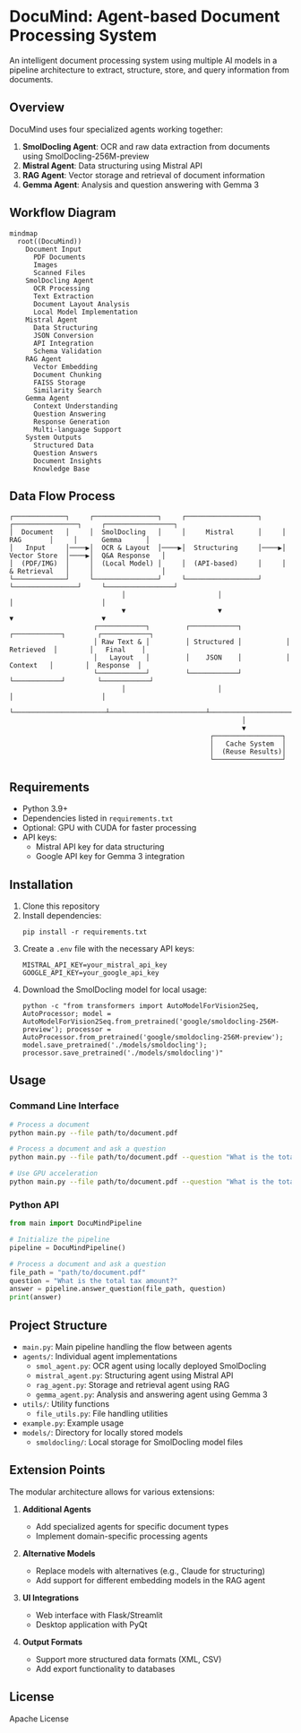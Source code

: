 # DocuMind: Agent-based Document Processing System

An intelligent document processing system using multiple AI models in a pipeline architecture to extract, structure, store, and query information from documents.

## Overview

DocuMind uses four specialized agents working together:

1. **SmolDocling Agent**: OCR and raw data extraction from documents using SmolDocling-256M-preview
2. **Mistral Agent**: Data structuring using Mistral API
3. **RAG Agent**: Vector storage and retrieval of document information
4. **Gemma Agent**: Analysis and question answering with Gemma 3

## Workflow Diagram

```mermaid
mindmap
  root((DocuMind))
    Document Input
      PDF Documents
      Images
      Scanned Files
    SmolDocling Agent
      OCR Processing
      Text Extraction
      Document Layout Analysis
      Local Model Implementation
    Mistral Agent
      Data Structuring
      JSON Conversion
      API Integration
      Schema Validation
    RAG Agent
      Vector Embedding
      Document Chunking
      FAISS Storage
      Similarity Search
    Gemma Agent
      Context Understanding
      Question Answering
      Response Generation
      Multi-language Support
    System Outputs
      Structured Data
      Question Answers
      Document Insights
      Knowledge Base
```

## Data Flow Process

```
┌─────────────┐     ┌────────────────┐     ┌──────────────────┐     ┌────────────────┐     ┌─────────────────┐
│  Document   │     │  SmolDocling   │     │     Mistral      │     │      RAG       │     │      Gemma      │
│   Input     │────▶│  OCR & Layout  │────▶│  Structuring     │────▶│  Vector Store  │────▶│  Q&A Response   │
│  (PDF/IMG)  │     │  (Local Model) │     │  (API-based)     │     │  & Retrieval   │     │                 │
└─────────────┘     └────────────────┘     └──────────────────┘     └────────────────┘     └─────────────────┘
                            │                       │                        │                      │
                            ▼                       ▼                        ▼                      ▼
                     ┌────────────┐         ┌────────────┐           ┌────────────┐        ┌────────────┐
                     │ Raw Text & │         │ Structured │           │ Retrieved  │        │   Final    │
                     │   Layout   │         │    JSON    │           │  Context   │        │  Response  │
                     └────────────┘         └────────────┘           └────────────┘        └────────────┘
                            │                       │                        │                      │
                            └───────────────────────┴────────────────────────┴──────────────────────┘
                                                          │
                                                          ▼
                                                  ┌─────────────────┐
                                                  │   Cache System  │
                                                  │  (Reuse Results)│
                                                  └─────────────────┘
```

## Requirements

- Python 3.9+
- Dependencies listed in `requirements.txt`
- Optional: GPU with CUDA for faster processing
- API keys:
  - Mistral API key for data structuring
  - Google API key for Gemma 3 integration

## Installation

1. Clone this repository
2. Install dependencies:
   ```
   pip install -r requirements.txt
   ```
3. Create a `.env` file with the necessary API keys:
   ```
   MISTRAL_API_KEY=your_mistral_api_key
   GOOGLE_API_KEY=your_google_api_key
   ```
4. Download the SmolDocling model for local usage:
   ```
   python -c "from transformers import AutoModelForVision2Seq, AutoProcessor; model = AutoModelForVision2Seq.from_pretrained('google/smoldocling-256M-preview'); processor = AutoProcessor.from_pretrained('google/smoldocling-256M-preview'); model.save_pretrained('./models/smoldocling'); processor.save_pretrained('./models/smoldocling')"
   ```

## Usage

### Command Line Interface

```bash
# Process a document
python main.py --file path/to/document.pdf

# Process a document and ask a question
python main.py --file path/to/document.pdf --question "What is the total tax amount?"

# Use GPU acceleration
python main.py --file path/to/document.pdf --question "What is the total tax amount?" --gpu
```

### Python API

```python
from main import DocuMindPipeline

# Initialize the pipeline
pipeline = DocuMindPipeline()

# Process a document and ask a question
file_path = "path/to/document.pdf"
question = "What is the total tax amount?"
answer = pipeline.answer_question(file_path, question)
print(answer)
```

## Project Structure

- `main.py`: Main pipeline handling the flow between agents
- `agents/`: Individual agent implementations
  - `smol_agent.py`: OCR agent using locally deployed SmolDocling
  - `mistral_agent.py`: Structuring agent using Mistral API
  - `rag_agent.py`: Storage and retrieval agent using RAG
  - `gemma_agent.py`: Analysis and answering agent using Gemma 3
- `utils/`: Utility functions
  - `file_utils.py`: File handling utilities
- `example.py`: Example usage
- `models/`: Directory for locally stored models
  - `smoldocling/`: Local storage for SmolDocling model files

## Extension Points

The modular architecture allows for various extensions:

1. **Additional Agents**
   - Add specialized agents for specific document types
   - Implement domain-specific processing agents

2. **Alternative Models**
   - Replace models with alternatives (e.g., Claude for structuring)
   - Add support for different embedding models in the RAG agent

3. **UI Integrations**
   - Web interface with Flask/Streamlit
   - Desktop application with PyQt

4. **Output Formats**
   - Support more structured data formats (XML, CSV)
   - Add export functionality to databases

## License

Apache License